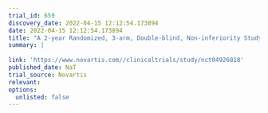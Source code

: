 ```yaml
---
trial_id: 659
discovery_date: 2022-04-15 12:12:54.173894
date: 2022-04-15 12:12:54.173894
title: "A 2-year Randomized, 3-arm, Double-blind, Non-inferiority Study Comparing the Efficacy and Safety of Ofatumumab and Siponimod Versus Fingolimod in Pediatric Patients With Multiple Sclerosis Followed by an Open-label Extension"
summary: |
  
link: 'https://www.novartis.com//clinicaltrials/study/nct04926818'
published_date: NaT
trial_source: Novartis
relevant: 
options:
  unlisted: false
---
```


